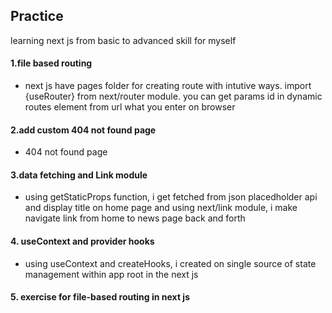 ## Practice
learning next js from basic to advanced skill for myself

#### 1.file based routing
- next js have pages folder for creating route with intutive ways. import {useRouter} from next/router module. you can get params id in dynamic routes element from url what you enter on browser

#### 2.add custom 404 not found page
- 404 not found page 

#### 3.data fetching and Link module
- using getStaticProps function, i get fetched from json placedholder api and display title on home page and using next/link module, i make navigate link from home to news page back and forth

#### 4. useContext and provider hooks
- using useContext and createHooks, i created on single source of state management within 
app root in the next js

#### 5. exercise for file-based routing in next js 
